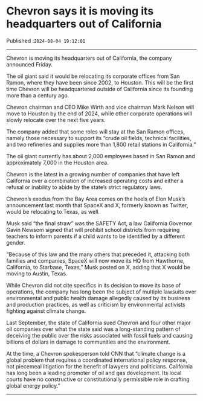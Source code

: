 # Chevron says it is moving its headquarters out of California

Published :`2024-08-04 19:12:01`

---

Chevron is moving its headquarters out of California, the company announced Friday.

The oil giant said it would be relocating its corporate offices from San Ramon, where they have been since 2002, to Houston. This will be the first time Chevron will be headquartered outside of California since its founding more than a century ago.

Chevron chairman and CEO Mike Wirth and vice chairman Mark Nelson will move to Houston by the end of 2024, while other corporate operations will slowly relocate over the next five years.

The company added that some roles will stay at the San Ramon offices, namely those necessary to support its “crude oil fields, technical facilities, and two refineries and supplies more than 1,800 retail stations in California.”

The oil giant currently has about 2,000 employees based in San Ramon and approximately 7,000 in the Houston area.

Chevron is the latest in a growing number of companies that have left California over a combination of increased operating costs and either a refusal or inability to abide by the state’s strict regulatory laws.

Chevron’s exodus from the Bay Area comes on the heels of Elon Musk’s announcement last month that SpaceX and X, formerly known as Twitter, would be relocating to Texas, as well.

Musk said “the final straw” was the SAFETY Act, a law California Governor Gavin Newsom signed that will prohibit school districts from requiring teachers to inform parents if a child wants to be identified by a different gender.

“Because of this law and the many others that preceded it, attacking both families and companies, SpaceX will now move its HQ from Hawthorne, California, to Starbase, Texas,” Musk posted on X, adding that X would be moving to Austin, Texas.

While Chevron did not cite specifics in its decision to move its base of operations, the company has long been the subject of multiple lawsuits over environmental and public health damage allegedly caused by its business and production practices, as well as criticism by environmental activists fighting against climate change.

Last September, the state of California sued Chevron and four other major oil companies over what the state said was a long-standing pattern of deceiving the public over the risks associated with fossil fuels and causing billions of dollars in damage to communities and the environment.

At the time, a Chevron spokesperson told CNN that “climate change is a global problem that requires a coordinated international policy response, not piecemeal litigation for the benefit of lawyers and politicians. California has long been a leading promoter of oil and gas development. Its local courts have no constructive or constitutionally permissible role in crafting global energy policy.”

---

